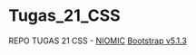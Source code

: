 # Tugas_21_CSS
REPO TUGAS 21 CSS - [NIOMIC](https://niomic.com)
[Bootstrap v5.1.3](https://getbootstrap.com/)
